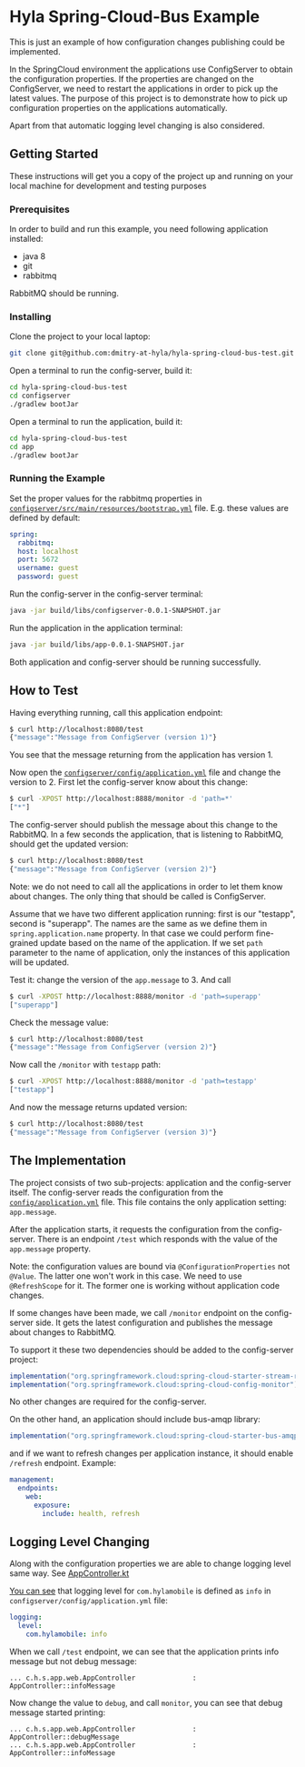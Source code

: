 # Hyla Spring-Cloud-Bus Example

This is just an example of how configuration changes publishing could be implemented.

In the SpringCloud environment the applications use ConfigServer to obtain the configuration properties.
If the properties are changed on the ConfigServer, we need to restart the applications in order to pick
up the latest values. The purpose of this project is to demonstrate how to pick up configuration properties
on the applications automatically.

Apart from that automatic logging level changing is also considered.

## Getting Started

These instructions will get you a copy of the project up and running on your local machine for development and testing purposes

### Prerequisites

In order to build and run this example, you need following application installed:

* java 8
* git
* rabbitmq

RabbitMQ should be running.

### Installing

Clone the project to your local laptop:

```bash
git clone git@github.com:dmitry-at-hyla/hyla-spring-cloud-bus-test.git
```

Open a terminal to run the config-server, build it:

```bash
cd hyla-spring-cloud-bus-test
cd configserver
./gradlew bootJar
```

Open a terminal to run the application, build it:

```bash
cd hyla-spring-cloud-bus-test
cd app
./gradlew bootJar
```

### Running the Example

Set the proper values for the rabbitmq properties in
[`configserver/src/main/resources/bootstrap.yml`](https://github.com/dmitry-at-hyla/hyla-spring-cloud-bus-test/blob/master/configserver/src/main/resources/bootstrap.yml) file.
E.g. these values are defined by default:

```yaml
spring:
  rabbitmq:
  host: localhost
  port: 5672
  username: guest
  password: guest
```

Run the config-server in the config-server terminal:

```bash
java -jar build/libs/configserver-0.0.1-SNAPSHOT.jar
```

Run the application in the application terminal:

```bash
java -jar build/libs/app-0.0.1-SNAPSHOT.jar
```

Both application and config-server should be running successfully.

## How to Test

Having everything running, call this application endpoint:

```bash
$ curl http://localhost:8080/test
{"message":"Message from ConfigServer (version 1)"}
```

You see that the message returning from the application has version 1.

Now open the [`configserver/config/application.yml`](https://github.com/dmitry-at-hyla/hyla-spring-cloud-bus-test/blob/master/configserver/config/application.yml) file and change the version to 2.
First let the config-server know about this change:

```bash
$ curl -XPOST http://localhost:8888/monitor -d 'path=*'
["*"]
```

The config-server should publish the message about this change to the RabbitMQ.
In a few seconds the application, that is listening to RabbitMQ, should get the updated
version:

```bash
$ curl http://localhost:8080/test
{"message":"Message from ConfigServer (version 2)"}
```

Note: we do not need to call all the applications in order to let them know about changes.
The only thing that should be called is ConfigServer.

Assume that we have two different application running: first is our "testapp",
second is "superapp". The names are the same as we define them in `spring.application.name`
property. In that case we could perform fine-grained update based on the name of the application.
If we set `path` parameter to the name of application, only the instances of this application
will be updated.

Test it: change the version of the `app.message` to 3. And call

```bash
$ curl -XPOST http://localhost:8888/monitor -d 'path=superapp'
["superapp"]
```

Check the message value:

```bash
$ curl http://localhost:8080/test
{"message":"Message from ConfigServer (version 2)"}
```

Now call the `/monitor` with `testapp` path:

```bash
$ curl -XPOST http://localhost:8888/monitor -d 'path=testapp'
["testapp"]
```

And now the message returns updated version:

```bash
$ curl http://localhost:8080/test
{"message":"Message from ConfigServer (version 3)"}
```

## The Implementation

The project consists of two sub-projects: application and the config-server itself.
The config-server reads the configuration from the [`config/application.yml`](https://github.com/dmitry-at-hyla/hyla-spring-cloud-bus-test/blob/master/configserver/config/application.yml) file.
This file contains the only application setting: `app.message`.

After the application starts, it requests the configuration from the config-server.
There is an endpoint `/test` which responds with the value of the `app.message` property.

Note: the configuration values are bound via `@ConfigurationProperties` not `@Value`. The
latter one won't work in this case. We need to use `@RefreshScope` for it. The former one
is working without application code changes.

If some changes have been made, we call `/monitor` endpoint on the config-server side.
It gets the latest configuration and publishes the message about changes to RabbitMQ.

To support it these two dependencies should be added to the config-server project:

```gradle
implementation("org.springframework.cloud:spring-cloud-starter-stream-rabbit")
implementation("org.springframework.cloud:spring-cloud-config-monitor")
```

No other changes are required for the config-server.

On the other hand, an application should include bus-amqp library:

```gradle
implementation("org.springframework.cloud:spring-cloud-starter-bus-amqp")
```

and if we want to refresh changes per application instance, it should enable
`/refresh` endpoint. Example:

```yaml
management:
  endpoints:
    web:
      exposure:
        include: health, refresh
```

## Logging Level Changing

Along with the configuration properties we are able to change logging level same way.
See [AppController.kt](https://github.com/dmitry-at-hyla/hyla-spring-cloud-bus-test/blob/master/app/src/main/kotlin/com/hylamobile/springcloudbus/app/web/AppController.kt)

[You can see](https://github.com/dmitry-at-hyla/hyla-spring-cloud-bus-test/blob/master/configserver/config/application.yml) that logging level for `com.hylamobile` is defined as `info` in `configserver/config/application.yml` file:

```yaml
logging:
  level:
    com.hylamobile: info
```

When we call `/test` endpoint, we can see that the application prints info message but not debug message:

```
... c.h.s.app.web.AppController              : AppController::infoMessage
```

Now change the value to `debug`, and call `monitor`, you can see that debug message started printing:

```
... c.h.s.app.web.AppController              : AppController::debugMessage
... c.h.s.app.web.AppController              : AppController::infoMessage
```

